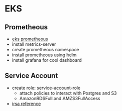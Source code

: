 # EKS

## Prometheous

- [eks prometheous](https://docs.aws.amazon.com/eks/latest/userguide/deploy-prometheus.html)
- install metrics-server
- create prometheous namespace
- install prometheous using helm
- install grafana for cool dashboard

## Service Account

- create role: service-account-role
  - attach policies to interact with Postgres and S3
  - AmazonRDSFull and AMZS3FullAccess
- [irsa reference](https://surajblog.medium.com/aws-iam-roles-for-service-accounts-irsa-with-terraform-a870765def0e)
